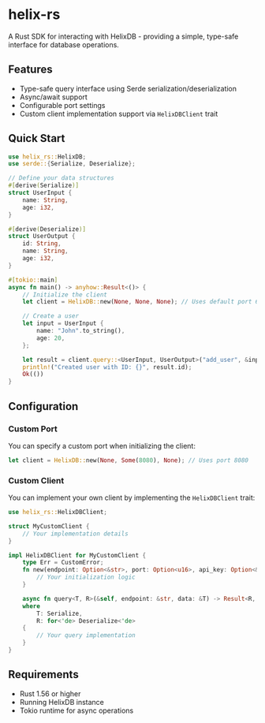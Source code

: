 # helix-rs

A Rust SDK for interacting with HelixDB - providing a simple, type-safe interface for database operations.

## Features

- Type-safe query interface using Serde serialization/deserialization
- Async/await support
- Configurable port settings
- Custom client implementation support via `HelixDBClient` trait

## Quick Start

```rust
use helix_rs::HelixDB;
use serde::{Serialize, Deserialize};

// Define your data structures
#[derive(Serialize)]
struct UserInput {
    name: String,
    age: i32,
}

#[derive(Deserialize)]
struct UserOutput {
    id: String,
    name: String,
    age: i32,
}

#[tokio::main]
async fn main() -> anyhow::Result<()> {
    // Initialize the client
    let client = HelixDB::new(None, None, None); // Uses default port 6969

    // Create a user
    let input = UserInput {
        name: "John".to_string(),
        age: 20,
    };

    let result = client.query::<UserInput, UserOutput>("add_user", &input).await?;
    println!("Created user with ID: {}", result.id);
    Ok(())
}
```

## Configuration

### Custom Port

You can specify a custom port when initializing the client:

```rust
let client = HelixDB::new(None, Some(8080), None); // Uses port 8080
```

### Custom Client

You can implement your own client by implementing the `HelixDBClient` trait:

```rust
use helix_rs::HelixDBClient;

struct MyCustomClient {
    // Your implementation details
}

impl HelixDBClient for MyCustomClient {
    type Err = CustomError;
    fn new(endpoint: Option<&str>, port: Option<u16>, api_key: Option<&str>) -> Self {
        // Your initialization logic
    }

    async fn query<T, R>(&self, endpoint: &str, data: &T) -> Result<R, CustomError>
    where
        T: Serialize,
        R: for<'de> Deserialize<'de>
    {
        // Your query implementation
    }
}
```

## Requirements

- Rust 1.56 or higher
- Running HelixDB instance
- Tokio runtime for async operations
